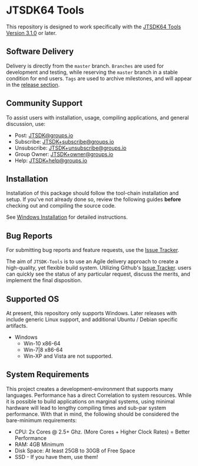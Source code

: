 # JTSDK64 Tools

This repository is designed to work specifically with the
[JTSDK64 Tools Version 3.1.0][] or later.

## Software Delivery

Delivery is directly from the `master` branch. `Branches` are used for development
and testing, while reserving the `master` branch in a stable condition for end
users. `Tags` are used to archive milestones, and will appear in the
[release section][].

## Community Support

To assist users with installation, usage, compiling applications, and
general discussion, use:

- Post: JTSDK@groups.io
- Subscribe: JTSDK+subscribe@groups.io
- Unsubscribe: JTSDK+unsubscribe@groups.io
- Group Owner: JTSDK+owner@groups.io
- Help: JTSDK+help@groups.io

## Installation

Installation of this package should follow the tool-chain installation and
setup. If you've not already done so, review the following guides **before**
checking out and compiling the source code.

See [Windows Installation][] for detailed instructions.

## Bug Reports

For submitting bug reports and feature requests, use the [Issue Tracker][].

The aim of `JTSDK-Tools` is to use an Agile delivery approach to create a
high-quality, yet flexible build system. Utilizing Github's [Issue Tracker][].
users can quickly see the status of any particular request, discuss the merits,
and implement the final disposition.

## Supported OS

At present, this repository only supports Windows. Later releases with include
generic Linux support, and additional Ubuntu / Debian specific artifacts.

- Windows
  - Win-10 x86-64
  - Win-7|8 x86-64
  - Win-XP and Vista are not supported.

## System Requirements

This project creates a development-environment that supports many languages.
Performance has a direct Correlation to system resources. While it is possible
to build applications on marginal systems, using minimal hardware will lead to
lengthy compiling times and sub-par system performance. With that in
mind, the following should be considered the bare-minimum requirements:

- CPU: 2x Cores @ 2.5+ Ghz. (More Cores + Higher Clock Rates) = Better Performance
- RAM: 4GB Minimum
- Disk Space: At least 25GB to 30GB of Free Space
- SSD - If you have them, use them!

<!--Page Links ---------------------------------------------------------------->
[release section]: https://github.com/KI7MT/jtsdk-tools/releases
[JTSDK64 Tools Version 3.1.0]: https://sourceforge.net/projects/jtsdk/files/win32/3.0.0/release/
[JTSDK64 Tools Website]: https://ki7mt.github.io/jtsdk-tools/
[Issue Tracker]: https://github.com/KI7MT/jtsdk64-tools-scripts/issues
[Documentation Site]: https://ki7mt.github.io/jtsdk64-tools/
[Windows Installation]: https://ki7mt.github.io/jtsdk-tools/windows/Home/